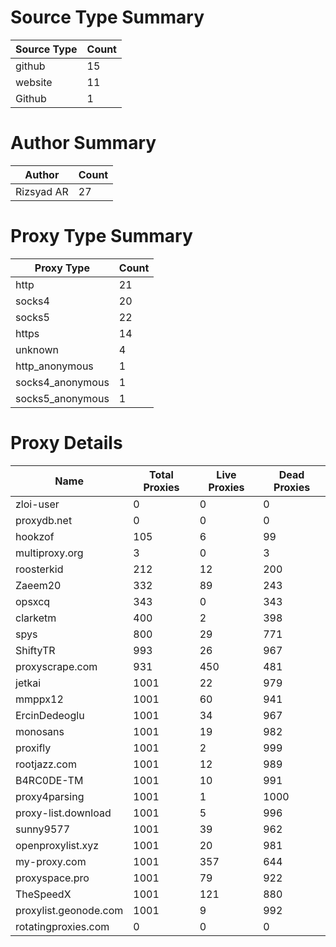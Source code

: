 # Source Type Summary

| Source Type | Count |
|-------------|-------|
| github | 15 |
| website | 11 |
| Github | 1 |


# Author Summary

| Author | Count |
|--------|-------|
| Rizsyad AR | 27 |


# Proxy Type Summary

| Proxy Type | Count |
|------------|-------|
| http | 21 |
| socks4 | 20 |
| socks5 | 22 |
| https | 14 |
| unknown | 4 |
| http_anonymous | 1 |
| socks4_anonymous | 1 |
| socks5_anonymous | 1 |


# Proxy Details

| Name | Total Proxies | Live Proxies | Dead Proxies |
|------|---------------|--------------|---------------|
| zloi-user | 0 | 0 | 0 |
| proxydb.net | 0 | 0 | 0 |
| hookzof | 105 | 6 | 99 |
| multiproxy.org | 3 | 0 | 3 |
| roosterkid | 212 | 12 | 200 |
| Zaeem20 | 332 | 89 | 243 |
| opsxcq | 343 | 0 | 343 |
| clarketm | 400 | 2 | 398 |
| spys | 800 | 29 | 771 |
| ShiftyTR | 993 | 26 | 967 |
| proxyscrape.com | 931 | 450 | 481 |
| jetkai | 1001 | 22 | 979 |
| mmppx12 | 1001 | 60 | 941 |
| ErcinDedeoglu | 1001 | 34 | 967 |
| monosans | 1001 | 19 | 982 |
| proxifly | 1001 | 2 | 999 |
| rootjazz.com | 1001 | 12 | 989 |
| B4RC0DE-TM | 1001 | 10 | 991 |
| proxy4parsing | 1001 | 1 | 1000 |
| proxy-list.download | 1001 | 5 | 996 |
| sunny9577 | 1001 | 39 | 962 |
| openproxylist.xyz | 1001 | 20 | 981 |
| my-proxy.com | 1001 | 357 | 644 |
| proxyspace.pro | 1001 | 79 | 922 |
| TheSpeedX | 1001 | 121 | 880 |
| proxylist.geonode.com | 1001 | 9 | 992 |
| rotatingproxies.com | 0 | 0 | 0 |
